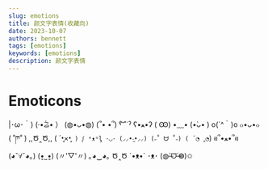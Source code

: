 ```yaml
---
slug: emotions
title: 颜文字表情(收藏向)
date: 2023-10-07
authors: bennett
tags: [emotions]
keywords: [emotions]
description: 颜文字表情
---
```

<!-- truncate -->

# Emoticons
|･ω･｀)
(·•᷄ࡇ•᷅ ）
(◍•ᴗ•◍)
(՞• •՞)
ˁ˙͡˟˙ˀ
ʕ•ﻌ•ʔ
( Ꙭ)
•﹏•
(•̀ᴗ• )
o(´^｀)o
๐•ᴗ•๐
( ˚ཫ˚ )
,,Ծ‸Ծ,,
( ´•̥×•̥` )
ᶘ ᵒᴥᵒᶅ
･◡･
(⸝⸝•‧̫•⸝⸝)
(˶˚ ᗨ ˚˶)
( ´◔ ‸◔`)
ฅ՞•ﻌ•՞ฅ
(◕ˇ∀ˇ◕。)
(•͈˽•͈)
(〃'▽'〃)
｡◕‿◕｡
Ծ‸Ծ
´•ᴥ•`
･ᴥ･
(◍˃̶ᗜ˂̶◍)✩
